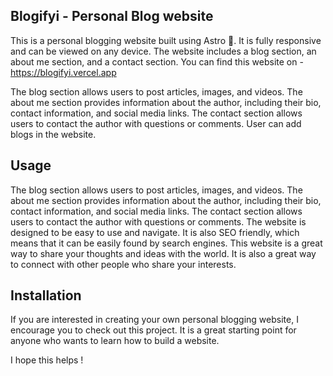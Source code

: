 ## Blogifyi - Personal Blog website
This is a personal blogging website built using Astro 🚀. It is fully responsive and can be viewed on any device. The website includes a blog section, an about me section, and a contact section. You can find this website on - https://blogifyi.vercel.app

The blog section allows users to post articles, images, and videos. The about me section provides information about the author, including their bio, contact information, and social media links. The contact section allows users to contact the author with questions or comments. User can add blogs in the website.

## Usage
The blog section allows users to post articles, images, and videos. The about me section provides information about the author, including their bio, contact information, and social media links. The contact section allows users to contact the author with questions or comments.
The website is designed to be easy to use and navigate. It is also SEO friendly, which means that it can be easily found by search engines.
This website is a great way to share your thoughts and ideas with the world. It is also a great way to connect with other people who share your interests.

## Installation
If you are interested in creating your own personal blogging website, I encourage you to check out this project. It is a great starting point for anyone who wants to learn how to build a website.

I hope this helps !
